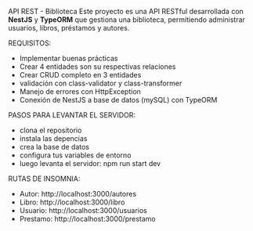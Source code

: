 API REST - Biblioteca
Este proyecto es una API RESTful desarrollada con **NestJS** y **TypeORM** que gestiona una biblioteca, permitiendo administrar usuarios, libros, préstamos y autores.


REQUISITOS: 
- Implementar buenas prácticas
- Crear 4 entidades son su respectivas relaciones
- Crear CRUD completo en 3 entidades
- validación con class-validator y class-transformer
- Manejo de errores con HttpException
- Conexión de NestJS a base de datos (mySQL) con TypeORM

PASOS PARA LEVANTAR EL SERVIDOR:
- clona el repositorio
- instala las depencias
- crea la base de datos
- configura tus variables de entorno
- luego levanta el servidor: npm run start dev

RUTAS DE INSOMNIA:
- Autor: http://localhost:3000/autores
- Libro: http://localhost:3000/libro
- Usuario: http://localhost:3000/usuarios
- Prestamo: http://localhost:3000/prestamo
